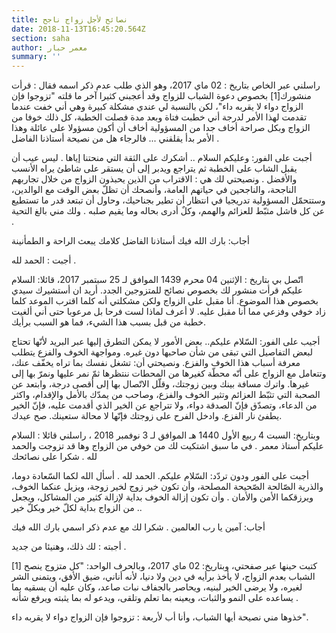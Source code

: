 ```yaml
---
title: نصائح لأجل زواج ناجح
date: 2018-11-13T16:45:20.564Z
section: saha
author: معمر حبار
summary: ''
---
```

راسلني عبر الخاص بتاريخ : 02 ماي 2017، وهو الذي طلب عدم ذكر اسمه فقال : قرأت منشورك\[1] بخصوص دعوة الشباب للزواج وقد أعجبني كثيرا آخر ما قلته "تزوجوا فإن الزواج دواء لا يقربه داء"، لكن بالنسبة لي عندي مشكلة كبيرة وهي أني خفت عندما تقدمت لهذا الأمر لدرجة أني خطبت فتاة وبعد مدة فصلت الخطبة، كل ذلك خوفا من الزواج وبكل صراحة أخاف جدا من المسؤولية أخاف أن أكون مسؤولا على عائلة وهذا الأمر بدأ يقلقني ... فالرجاء هل من نصيحة أستاذنا الفاضل .



أجبت على الفور: وعليكم السلام .. أشكرك على الثقة التي منحتنا إياها . ليس عيب أن يقبل الشاب على الخطبة ثم يتراجع ويدبر إلى أن يستقر على شاطئ يراه الأنسب والأفضل . ونصيحتي لك هي : الاقتراب من الذين يحبذون الزواج من خلال تجاربهم الناجحة، والناجحين في حياتهم العامة، وأنصحك أن تظلّ بعض الوقت مع الوالدين، وستتحمّل المسؤولية تدريجيا في انتظار أن تطير بجناحيك، وحاول أن تبتعد قدر ما تستطيع عن كل فاشل مثبّط للعزائم والهمم، وكلٌ أدرى بحاله وما يقيم صلبه . ولك مني بالغ التحية .



أجاب: بارك الله فيك أستاذنا الفاضل كلامك يبعث الراحة و الطمأنينة



أجبت : الحمد لله .



اتّصل بي بتاريخ : الإثنين 04 محرم 1439 الموافق لـ 25 سبتمبر 2017، قائلا: السلام عليكم قرأت منشور لك بخصوص نصائح للمتزوجين الجدد. أريد ان أستشيرك سيدي بخصوص هذا الموضوع. أنا مقبل على الزواج ولكن مشكلتي أنه كلما اقترب الموعد كلما زاد خوفي وفزعي مما أنا مقبل عليه. لا أعرف لماذا لست فرحا بل مرعوبا حتى أني ألغيت خطبة من قبل بسبب هذا الشيء، فما هو السبب برأيك.



أجيب على الفور: السّلام عليكم.. بعض الأمور لا يمكن التطرق إليها عبر البريد لأنّها تحتاج لبعض التفاصيل التي تبقى من شأن صاحبها دون غيره. ومواجهة الخوف والفزع يتطلب معرفة أسباب هذا الخوف والفزع. ونصيحتي أن: تشغل نفسك بما تراه يخفّف عنك، وتتعامل مع الزواج على أنّه محطّة كغيرها من المحطات ننتظرها ثمّ نمر عليها ونمرّ بها إلى غيرها. واترك مسافة بينك وبين زوجتك، وقلّل الاتّصال بها إلى أقصى درجة، وابتعد عن الصحبة التي تثبّط العزائم وتثير الخوف والفزع، وصاحب من يمدّك بالأمل والإقدام، واكثر من الدعاء، وتصدّق فإنّ الصدقة دواء، ولا تتراجع عن الخير الذي أقدمت عليه، فإنّ الخير يطفئ نار الفزع. وادخل الفرح على زوجتك فإنّها لا محالة ستعينك. صح عيدك.



وبتاريخ: السبت 4 ربيع الأول 1440 هـ الموافق لـ 3 نوفمبر 2018 ، راسلني قائلا : السلام عليكم أستاذ معمر . في ما سبق اشتكيت لك من خوفي من الزواج وها قد تزوجت والحمد لله . شكرا على نصائحك



أجبت على الفور ودون تردّد: السّلام عليكم. الحمد لله . أسأل الله لكما السّعادة دوما، والذرية الصّالحة الصّحيحة المصلحة، وأن تكون خير زوج لخير زوجة، ويزيل عنكما الخوف، ويرزقكما الأمن والأمان . وأن تكون إزالة الخوف بداية لإزالة كثير من المشاكل، ويجعل من الزواج بداية لكلّ خير وبكلّ خير ..



أجاب: آمين يا رب العالمين . شكرا لك مع عدم ذكر اسمي بارك الله فيك



أجبته : لك ذلك، وهنيئا من جديد .



\[1] كتبت حينها عبر صفحتي، وبتاريخ: 02 ماي 2017، وبالحرف الواحد: "كل متزوج ينصح الشباب بعدم الزواج، لا يأخذ برأيه في دين ولا دنيا، لأنه أناني، ضيق الأفق، ويتمنى الشر لغيره، ولا يرضى الخير لبنيه، ويحاصر بالجفاف نبات صاعد، وكان عليه أن يسقيه بما يساعده على النمو والثبات، ويعينه بما تعلم وتلقى، ويدعو له بما يثبته ويرفع شأنه .

خذوها مني نصيحة أيها الشباب، وأنا أب لأربعة : تزوجوا فإن الزواج دواء لا يقربه داء".
